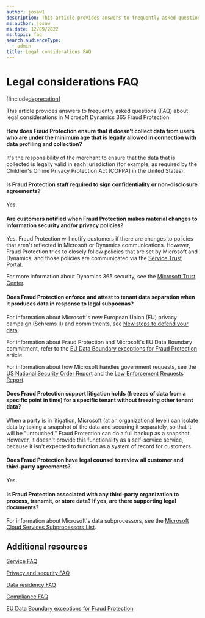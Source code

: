 ```yaml
---
author: josaw1
description: This article provides answers to frequently asked questions (FAQ) about legal considerations in Microsoft Dynamics 365 Fraud Protection.
ms.author: josaw
ms.date: 12/09/2022
ms.topic: faq
search.audienceType:
  - admin
title: Legal considerations FAQ
---
```


# Legal considerations FAQ

[!include[deprecation](../includes/deprecation.md)]

This article provides answers to frequently asked questions (FAQ) about legal considerations in Microsoft Dynamics 365 Fraud Protection.

#### How does Fraud Protection ensure that it doesn't collect data from users who are under the minimum age that is legally allowed in connection with data profiling and collection?

It's the responsibility of the merchant to ensure that the data that is collected is legally valid in each jurisdiction (for example, as required by the Children's Online Privacy Protection Act \[COPPA\] in the United States).

#### Is Fraud Protection staff required to sign confidentiality or non-disclosure agreements?

Yes.

#### Are customers notified when Fraud Protection makes material changes to information security and/or privacy policies?

Yes. Fraud Protection will notify customers if there are changes to policies that aren't reflected in Microsoft or Dynamics communications. However, Fraud Protection tries to closely follow policies that are set by Microsoft and Dynamics, and those policies are communicated via the [Service Trust Portal](https://servicetrust.microsoft.com).

For more information about Dynamics 365 security, see the [Microsoft Trust Center](https://www.microsoft.com/trustcenter/default.aspx).

#### Does Fraud Protection enforce and attest to tenant data separation when it produces data in response to legal subpoenas?

For information about Microsoft's new European Union (EU) privacy campaign (Schrems II) and commitments, see [New steps to defend your data](https://blogs.microsoft.com/on-the-issues/2020/11/19/defending-your-data-edpb-gdpr/).

For information about Fraud Protection and Microsoft's EU Data Boundary commitment, refer to the [EU Data Boundary exceptions for Fraud Protection](../edbd.md) article.

For information about how Microsoft handles government requests, see the [US National Security Order Report](https://www.microsoft.com/corporate-responsibility/us-national-security-orders-report?activetab=pivot_1%3aprimaryr2) and the [Law Enforcement Requests Report](https://www.microsoft.com/corporate-responsibility/law-enforcement-requests-report). 

#### Does Fraud Protection support litigation holds (freezes of data from a specific point in time) for a specific tenant without freezing other tenant data?

When a party is in litigation, Microsoft (at an organizational level) can isolate data by taking a snapshot of the data and securing it separately, so that it will be "untouched." Fraud Protection can do a full backup as a snapshot. However, it doesn't provide this functionality as a self-service service, because it isn't expected to function as a system of record for customers.

#### Does Fraud Protection have legal counsel to review all customer and third-party agreements?

Yes.

#### Is Fraud Protection associated with any third-party organization to process, transmit, or store data? If yes, are there supporting legal documents?

For information about Microsoft's data subprocessors, see the [Microsoft Cloud Services Subprocessors List](https://servicetrust.microsoft.com/ViewPage/TrustDocumentsV3?command=Download&downloadType=Document&downloadId=ede6342e-d641-4a9b-9162-7d66025003b0&tab=7f51cb60-3d6c-11e9-b2af-7bb9f5d2d913&docTab=7f51cb60-3d6c-11e9-b2af-7bb9f5d2d913_Subprocessor_List).

## Additional resources

[Service FAQ](service-faq.md)

[Privacy and security FAQ](privacy-security-faq.md)

[Data residency FAQ](data-residency-faq.md)

[Compliance FAQ](compliance-faq.md)

[EU Data Boundary exceptions for Fraud Protection](../edbd.md)
